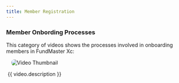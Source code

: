 ```yaml
---
title: Member Registration
---
```


### Member Onbording Processes

This category of videos shows the processes involved in onboarding  members in FundMaster Xc:

<div class="videos-grid">
  <div v-for="video in videos" :key="video.id" class="video-item">
    <a :href="video.videoUrl" target="_blank" rel="noopener noreferrer">
      <img :src="video.thumbnail" alt="Video Thumbnail">
    </a>
    <p>{{ video.description }}</p>
  </div>
</div>

<script>
export default {
  data() {
    return {
videos: [
   {
          id: 1,
          thumbnail: "https://img.youtube.com/vi/hz02AsMO5RI/hqdefault.jpg",
          videoUrl: "https://www.youtube.com/embed/hz02AsMO5RI",
          description: "Part 1: Member onboarding process: Capturing member details"
        },
        {
          id: 2,
          thumbnail: "https://img.youtube.com/vi/sYUXYyTJiCk/hqdefault.jpg",
          videoUrl: "https://www.youtube.com/embed/sYUXYyTJiCk",
          description: "Part 2: Member onboarding process: Member certification process"
        },
    
        // Add more videos here...
      ],
    };
  }
};
</script>

<style>
.videos-grid {
  display: grid;
  grid-template-columns: repeat(3, 1fr);
  grid-gap: 20px;
}

.video-item {
  text-align: center;
  cursor: pointer;
}

.video-item img {
  max-width: 100%;
  border-radius: 8px;  /* Ensures rounded corners */
  transition: transform 0.3s ease;  /* Smooth zoom-in effect */
}

.video-item img:hover {
  transform: scale(1.05);  /* Slight zoom on hover */
}

/* Play Button Overlay */
.play-overlay {
  position: absolute;
  top: 50%;
  left: 50%;
  transform: translate(-50%, -50%);
  font-size: 50px;
  color: white;
  background: rgba(0, 0, 0, 0.6);
  border-radius: 50%;
  padding: 10px 20px;
  opacity: 0.8;
  transition: opacity 0.3s;
}

.video-modal-overlay {
  position: fixed;
  top: 0;
  left: 0;
  width: 100%;
  height: 100%;
  background-color: rgba(0, 0, 0, 0.7);
  display: flex;
  justify-content: center;
  align-items: center;
  z-index: 9999;
  backdrop-filter: blur(5px);
}

.video-modal-frame {
  position: relative;
  width: 60%;
  padding-bottom: 33.75%;
  height: 0;
}

.video-modal-frame iframe {
  position: absolute;
  width: 100%;
  height: 90%;
}

.close-modal {
  position: absolute;
  top: 15px;
  right: 15px;
  background-color: red; /* Red background */
  color: white; /* White text/icon */
  border: none;
  font-size: 18px;
  cursor: pointer;
  padding: 8px 12px;
  border-radius: 5px;
  transition: background-color 0.3s ease;
}
</style>